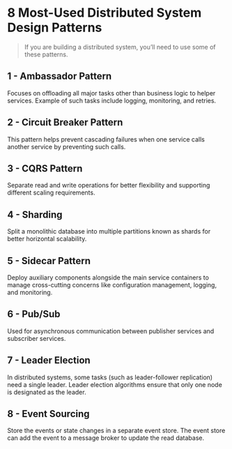 # 8 Most-Used Distributed System Design Patterns

> If you are building a distributed system, you’ll need to use some of these patterns.

## 1 - Ambassador Pattern
Focuses  on offloading all major tasks other than business logic to helper  services. Example of such tasks include logging, monitoring, and  retries.

## 2 - Circuit Breaker Pattern
This pattern helps prevent cascading failures when one service calls another service by preventing such calls.

## 3 - CQRS Pattern
Separate read and write operations for better flexibility and supporting different scaling requirements.

## 4 - Sharding
Split a monolithic database into multiple partitions known as shards for better horizontal scalability.

## 5 - Sidecar Pattern
Deploy  auxiliary components alongside the main service containers to manage  cross-cutting concerns like configuration management, logging, and  monitoring.

## 6 - Pub/Sub 
Used for asynchronous communication between publisher services and subscriber services.

## 7 - Leader Election 
In  distributed systems, some tasks (such as leader-follower replication)  need a single leader. Leader election algorithms ensure that only one  node is designated as the leader.

## 8 - Event Sourcing
Store the  events or state changes in a separate event store. The event store can  add the event to a message broker to update the read database.

